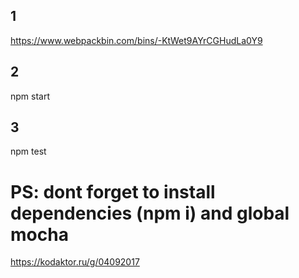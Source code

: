 ## 1
https://www.webpackbin.com/bins/-KtWet9AYrCGHudLa0Y9

## 2

npm start

## 3

npm test


PS: dont forget to install dependencies (npm i) and global mocha
=========
https://kodaktor.ru/g/04092017

